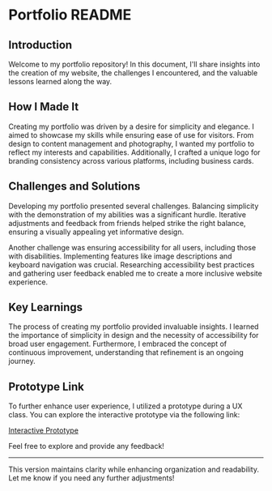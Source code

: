 # Portfolio README

## Introduction

Welcome to my portfolio repository! In this document, I'll share insights into the creation of my website, the challenges I encountered, and the valuable lessons learned along the way.

## How I Made It

Creating my portfolio was driven by a desire for simplicity and elegance. I aimed to showcase my skills while ensuring ease of use for visitors. From design to content management and photography, I wanted my portfolio to reflect my interests and capabilities. Additionally, I crafted a unique logo for branding consistency across various platforms, including business cards.

## Challenges and Solutions

Developing my portfolio presented several challenges. Balancing simplicity with the demonstration of my abilities was a significant hurdle. Iterative adjustments and feedback from friends helped strike the right balance, ensuring a visually appealing yet informative design.

Another challenge was ensuring accessibility for all users, including those with disabilities. Implementing features like image descriptions and keyboard navigation was crucial. Researching accessibility best practices and gathering user feedback enabled me to create a more inclusive website experience.

## Key Learnings

The process of creating my portfolio provided invaluable insights. I learned the importance of simplicity in design and the necessity of accessibility for broad user engagement. Furthermore, I embraced the concept of continuous improvement, understanding that refinement is an ongoing journey.

## Prototype Link

To further enhance user experience, I utilized a prototype during a UX class. You can explore the interactive prototype via the following link:

[Interactive Prototype](https://www.figma.com/file/d147LFigaeOaOCQSjuhLLx/Interactive-Prototype?type=design&node-id=0%3A1&mode=design&t=Dw3iHsnD4H6Ngq5O-1)

Feel free to explore and provide any feedback!

---

This version maintains clarity while enhancing organization and readability. Let me know if you need any further adjustments!